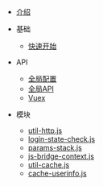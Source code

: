 * [介绍](README.md)
* 基础

  * [快速开始](quickstart.md)

* API

  * [全局配置](global_configuration.md)
  * [全局API](global_api.md)
  * [Vuex](vuex_store.md)

* 模块

  * [util-http.js](util-http.md)
  * [login-state-check.js](login-state-check.md)
  * [params-stack.js](params-stack.md)
  * [js-bridge-context.js](js-bridge-context.md)
  * [util-cache.js](util-cache.md)
  * [cache-userinfo.js](cache-userinfo.md)
